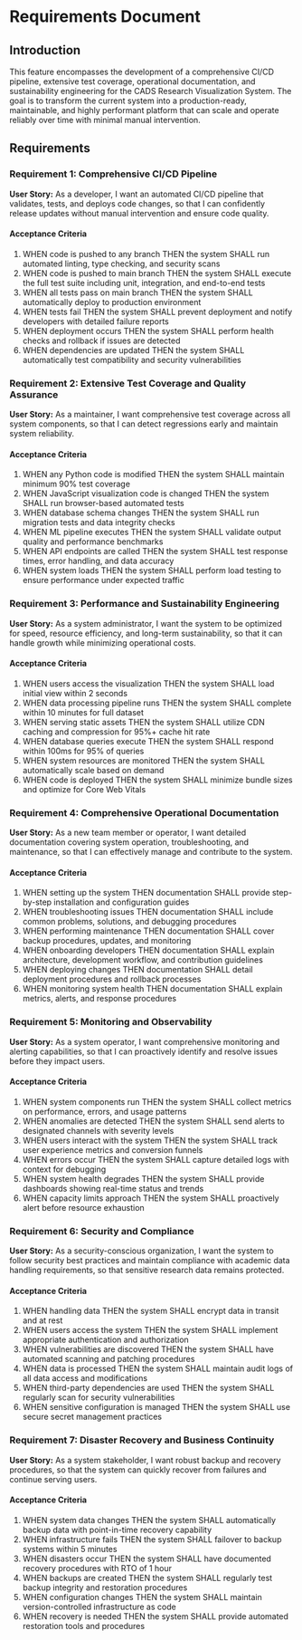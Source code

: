 # Requirements Document

## Introduction

This feature encompasses the development of a comprehensive CI/CD pipeline, extensive test coverage, operational documentation, and sustainability engineering for the CADS Research Visualization System. The goal is to transform the current system into a production-ready, maintainable, and highly performant platform that can scale and operate reliably over time with minimal manual intervention.

## Requirements

### Requirement 1: Comprehensive CI/CD Pipeline

**User Story:** As a developer, I want an automated CI/CD pipeline that validates, tests, and deploys code changes, so that I can confidently release updates without manual intervention and ensure code quality.

#### Acceptance Criteria

1. WHEN code is pushed to any branch THEN the system SHALL run automated linting, type checking, and security scans
2. WHEN code is pushed to main branch THEN the system SHALL execute the full test suite including unit, integration, and end-to-end tests
3. WHEN all tests pass on main branch THEN the system SHALL automatically deploy to production environment
4. WHEN tests fail THEN the system SHALL prevent deployment and notify developers with detailed failure reports
5. WHEN deployment occurs THEN the system SHALL perform health checks and rollback if issues are detected
6. WHEN dependencies are updated THEN the system SHALL automatically test compatibility and security vulnerabilities

### Requirement 2: Extensive Test Coverage and Quality Assurance

**User Story:** As a maintainer, I want comprehensive test coverage across all system components, so that I can detect regressions early and maintain system reliability.

#### Acceptance Criteria

1. WHEN any Python code is modified THEN the system SHALL maintain minimum 90% test coverage
2. WHEN JavaScript visualization code is changed THEN the system SHALL run browser-based automated tests
3. WHEN database schema changes THEN the system SHALL run migration tests and data integrity checks
4. WHEN ML pipeline executes THEN the system SHALL validate output quality and performance benchmarks
5. WHEN API endpoints are called THEN the system SHALL test response times, error handling, and data accuracy
6. WHEN system loads THEN the system SHALL perform load testing to ensure performance under expected traffic

### Requirement 3: Performance and Sustainability Engineering

**User Story:** As a system administrator, I want the system to be optimized for speed, resource efficiency, and long-term sustainability, so that it can handle growth while minimizing operational costs.

#### Acceptance Criteria

1. WHEN users access the visualization THEN the system SHALL load initial view within 2 seconds
2. WHEN data processing pipeline runs THEN the system SHALL complete within 10 minutes for full dataset
3. WHEN serving static assets THEN the system SHALL utilize CDN caching and compression for 95%+ cache hit rate
4. WHEN database queries execute THEN the system SHALL respond within 100ms for 95% of queries
5. WHEN system resources are monitored THEN the system SHALL automatically scale based on demand
6. WHEN code is deployed THEN the system SHALL minimize bundle sizes and optimize for Core Web Vitals

### Requirement 4: Comprehensive Operational Documentation

**User Story:** As a new team member or operator, I want detailed documentation covering system operation, troubleshooting, and maintenance, so that I can effectively manage and contribute to the system.

#### Acceptance Criteria

1. WHEN setting up the system THEN documentation SHALL provide step-by-step installation and configuration guides
2. WHEN troubleshooting issues THEN documentation SHALL include common problems, solutions, and debugging procedures
3. WHEN performing maintenance THEN documentation SHALL cover backup procedures, updates, and monitoring
4. WHEN onboarding developers THEN documentation SHALL explain architecture, development workflow, and contribution guidelines
5. WHEN deploying changes THEN documentation SHALL detail deployment procedures and rollback processes
6. WHEN monitoring system health THEN documentation SHALL explain metrics, alerts, and response procedures

### Requirement 5: Monitoring and Observability

**User Story:** As a system operator, I want comprehensive monitoring and alerting capabilities, so that I can proactively identify and resolve issues before they impact users.

#### Acceptance Criteria

1. WHEN system components run THEN the system SHALL collect metrics on performance, errors, and usage patterns
2. WHEN anomalies are detected THEN the system SHALL send alerts to designated channels with severity levels
3. WHEN users interact with the system THEN the system SHALL track user experience metrics and conversion funnels
4. WHEN errors occur THEN the system SHALL capture detailed logs with context for debugging
5. WHEN system health degrades THEN the system SHALL provide dashboards showing real-time status and trends
6. WHEN capacity limits approach THEN the system SHALL proactively alert before resource exhaustion

### Requirement 6: Security and Compliance

**User Story:** As a security-conscious organization, I want the system to follow security best practices and maintain compliance with academic data handling requirements, so that sensitive research data remains protected.

#### Acceptance Criteria

1. WHEN handling data THEN the system SHALL encrypt data in transit and at rest
2. WHEN users access the system THEN the system SHALL implement appropriate authentication and authorization
3. WHEN vulnerabilities are discovered THEN the system SHALL have automated scanning and patching procedures
4. WHEN data is processed THEN the system SHALL maintain audit logs of all data access and modifications
5. WHEN third-party dependencies are used THEN the system SHALL regularly scan for security vulnerabilities
6. WHEN sensitive configuration is managed THEN the system SHALL use secure secret management practices

### Requirement 7: Disaster Recovery and Business Continuity

**User Story:** As a system stakeholder, I want robust backup and recovery procedures, so that the system can quickly recover from failures and continue serving users.

#### Acceptance Criteria

1. WHEN system data changes THEN the system SHALL automatically backup data with point-in-time recovery capability
2. WHEN infrastructure fails THEN the system SHALL failover to backup systems within 5 minutes
3. WHEN disasters occur THEN the system SHALL have documented recovery procedures with RTO of 1 hour
4. WHEN backups are created THEN the system SHALL regularly test backup integrity and restoration procedures
5. WHEN configuration changes THEN the system SHALL maintain version-controlled infrastructure as code
6. WHEN recovery is needed THEN the system SHALL provide automated restoration tools and procedures
